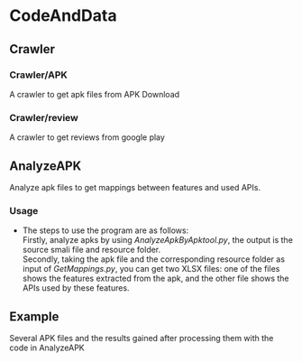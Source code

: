 # CodeAndData
## Crawler
### Crawler/APK
A crawler to get apk files from APK Download
### Crawler/review
  A crawler to get reviews from google play
<br>
## AnalyzeAPK
Analyze apk files to get mappings between features and used APIs.
    
### Usage
* The steps to use the program are as follows:<br>
    Firstly, analyze apks by using *AnalyzeApkByApktool.py*, the output is the source smali file and resource folder.<br>
    Secondly, taking the apk file and the corresponding resource folder as input of *GetMappings.py*, you can get two XLSX files: one of the files shows the features extracted from the apk, and the other file shows the APIs used by these features.<br>
  
  
## Example
Several APK files and the results gained after processing them with the code in AnalyzeAPK
